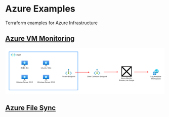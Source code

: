 # Azure Examples
Terraform examples for Azure Infrastructure

## [Azure VM Monitoring](./azure-vm-monitoring/README.md)
![img](./azure-vm-monitoring/docs/architecture.png)

## [Azure File Sync](./azure-file-sync/README.md)
